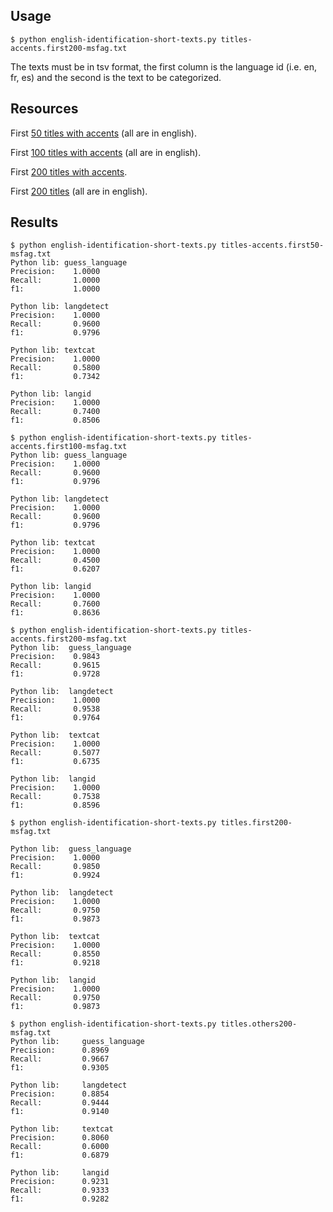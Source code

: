 ## Usage 

```
$ python english-identification-short-texts.py titles-accents.first200-msfag.txt
```

The texts must be in tsv format, the first column is the language id (i.e. en, fr, es) and the second is the text to be categorized.

## Resources 

First [50 titles with accents](https://data.totum.one/resources/titles-accents.first50-msfag.txt) (all are in english).

First [100 titles with accents](https://data.totum.one/resources/titles-accents.first100-msfag.txt) (all are in english).

First [200 titles with accents](https://data.totum.one/resources/titles-accents.first200-msfag.txt).

First [200 titles](https://data.totum.one/resources/titles.first200-msfag.txt) (all are in english).

## Results 

```
$ python english-identification-short-texts.py titles-accents.first50-msfag.txt 
Python lib: guess_language
Precision:    1.0000
Recall:       1.0000
f1:           1.0000

Python lib: langdetect
Precision:    1.0000
Recall:       0.9600
f1:           0.9796

Python lib: textcat
Precision:    1.0000
Recall:       0.5800
f1:           0.7342

Python lib: langid
Precision:    1.0000
Recall:       0.7400
f1:           0.8506
```

```
$ python english-identification-short-texts.py titles-accents.first100-msfag.txt 
Python lib: guess_language
Precision:    1.0000
Recall:       0.9600
f1:           0.9796

Python lib: langdetect
Precision:    1.0000
Recall:       0.9600
f1:           0.9796

Python lib: textcat
Precision:    1.0000
Recall:       0.4500
f1:           0.6207

Python lib: langid
Precision:    1.0000
Recall:       0.7600
f1:           0.8636
```

```
$ python english-identification-short-texts.py titles-accents.first200-msfag.txt 
Python lib:  guess_language
Precision:    0.9843
Recall:       0.9615
f1:           0.9728

Python lib:  langdetect
Precision:    1.0000
Recall:       0.9538
f1:           0.9764

Python lib:  textcat
Precision:    1.0000
Recall:       0.5077
f1:           0.6735

Python lib:  langid
Precision:    1.0000
Recall:       0.7538
f1:           0.8596
```

```
$ python english-identification-short-texts.py titles.first200-msfag.txt 

Python lib:  guess_language
Precision:    1.0000
Recall:       0.9850
f1:           0.9924

Python lib:  langdetect
Precision:    1.0000
Recall:       0.9750
f1:           0.9873

Python lib:  textcat
Precision:    1.0000
Recall:       0.8550
f1:           0.9218

Python lib:  langid
Precision:    1.0000
Recall:       0.9750
f1:           0.9873
```

```
$ python english-identification-short-texts.py titles.others200-msfag.txt 
Python lib: 	guess_language
Precision:  	0.8969
Recall:     	0.9667
f1:         	0.9305

Python lib: 	langdetect
Precision:  	0.8854
Recall:     	0.9444
f1:         	0.9140

Python lib: 	textcat
Precision:  	0.8060
Recall:     	0.6000
f1:         	0.6879

Python lib: 	langid
Precision:  	0.9231
Recall:     	0.9333
f1:         	0.9282
```

